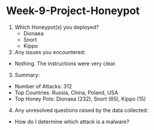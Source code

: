 # Week-9-Project-Honeypot

1. Which Honeypot(s) you deployed?
    * Dionaea
    * Snort
    * Kippo
2. Any issues you encountered:
  * Nothing. The instructions were very clear.
3. Summary:
  * Number of Attacks: 312
  * Top Countries: Russia, China, Poland, USA
  * Top Honey Pots: Dionaea (232), Snort (65), Kippo (15)
4. Any unresolved questions raised by the data collected:
  * How do I determine which attack is a malware?
